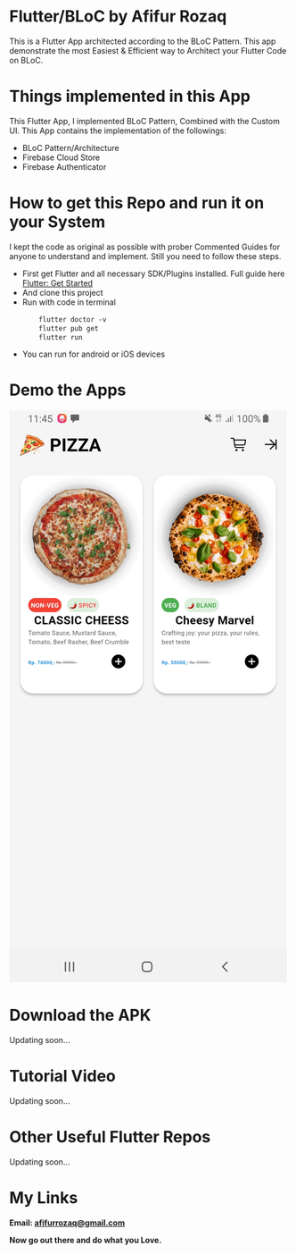 # Flutter/BLoC by Afifur Rozaq

This is a Flutter App architected according to the BLoC Pattern.
This app demonstrate the most Easiest & Efficient way to Architect your Flutter Code on BLoC.



# Things implemented in this App

This Flutter App, I implemented BLoC Pattern, Combined with the Custom UI. 
This App contains the implementation of the followings:
  - BLoC Pattern/Architecture
  - Firebase Cloud Store
  - Firebase Authenticator

# How to get this Repo and run it on your System

I kept the code as original as possible with prober Commented Guides for anyone to understand and implement. Still you need to follow these steps.
  - First get Flutter and all necessary SDK/Plugins installed. Full guide here [Flutter: Get Started](https://flutter.dev/docs/get-started/install)
  - And clone this project
  - Run with code in terminal
    ```
        flutter doctor -v
        flutter pub get
        flutter run
    ```
  - You can run for android or iOS devices

# Demo the Apps

![Banner Image](https://github.com/afifurrozaq/pc_app/blob/afff2fb66a331a2d3e57506a03b47646c5a17037/images/android_1.jpg)

  
# Download the APK

Updating soon...

# Tutorial Video

  Updating soon...
  
# Other Useful Flutter Repos

  Updating soon...
  
# My Links

**Email: afifurrozaq@gmail.com**

**Now go out there and do what you Love.**
